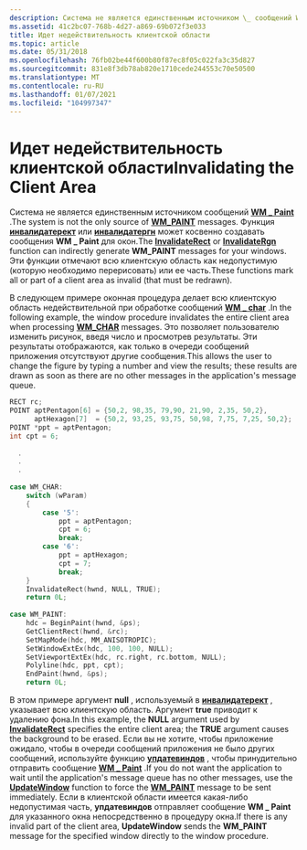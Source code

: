 ```yaml
---
description: Система не является единственным источником \_ сообщений WM Paint. Функция Инвалидатерект или Инвалидатергн может косвенно создавать \_ сообщения WM Paint для окон. Эти функции отмечают всю клиентскую область как недопустимую (которую необходимо перерисовать) или ее часть.
ms.assetid: 41c2bc07-768b-4d27-a869-69b072f3e033
title: Идет недействительность клиентской области
ms.topic: article
ms.date: 05/31/2018
ms.openlocfilehash: 76fb02be44f600b80f87ec8f05c022fa3c35d827
ms.sourcegitcommit: 831e8f3db78ab820e1710cede244553c70e50500
ms.translationtype: MT
ms.contentlocale: ru-RU
ms.lasthandoff: 01/07/2021
ms.locfileid: "104997347"
---
```

# <a name="invalidating-the-client-area"></a><span data-ttu-id="20e59-105">Идет недействительность клиентской области</span><span class="sxs-lookup"><span data-stu-id="20e59-105">Invalidating the Client Area</span></span>

<span data-ttu-id="20e59-106">Система не является единственным источником сообщений [**WM \_ Paint**](wm-paint.md) .</span><span class="sxs-lookup"><span data-stu-id="20e59-106">The system is not the only source of [**WM\_PAINT**](wm-paint.md) messages.</span></span> <span data-ttu-id="20e59-107">Функция [**инвалидатерект**](/windows/desktop/api/Winuser/nf-winuser-invalidaterect) или [**инвалидатергн**](/windows/desktop/api/Winuser/nf-winuser-invalidatergn) может косвенно создавать сообщения **WM \_ Paint** для окон.</span><span class="sxs-lookup"><span data-stu-id="20e59-107">The [**InvalidateRect**](/windows/desktop/api/Winuser/nf-winuser-invalidaterect) or [**InvalidateRgn**](/windows/desktop/api/Winuser/nf-winuser-invalidatergn) function can indirectly generate **WM\_PAINT** messages for your windows.</span></span> <span data-ttu-id="20e59-108">Эти функции отмечают всю клиентскую область как недопустимую (которую необходимо перерисовать) или ее часть.</span><span class="sxs-lookup"><span data-stu-id="20e59-108">These functions mark all or part of a client area as invalid (that must be redrawn).</span></span>

<span data-ttu-id="20e59-109">В следующем примере оконная процедура делает всю клиентскую область недействительной при обработке сообщений [**WM \_ char**](../inputdev/wm-char.md) .</span><span class="sxs-lookup"><span data-stu-id="20e59-109">In the following example, the window procedure invalidates the entire client area when processing [**WM\_CHAR**](../inputdev/wm-char.md) messages.</span></span> <span data-ttu-id="20e59-110">Это позволяет пользователю изменить рисунок, введя число и просмотрев результаты. Эти результаты отображаются, как только в очереди сообщений приложения отсутствуют другие сообщения.</span><span class="sxs-lookup"><span data-stu-id="20e59-110">This allows the user to change the figure by typing a number and view the results; these results are drawn as soon as there are no other messages in the application's message queue.</span></span>


```C++
RECT rc;
POINT aptPentagon[6] = {50,2, 98,35, 79,90, 21,90, 2,35, 50,2}, 
      aptHexagon[7]  = {50,2, 93,25, 93,75, 50,98, 7,75, 7,25, 50,2}; 
POINT *ppt = aptPentagon; 
int cpt = 6; 
 
  . 
  . 
  . 
 
case WM_CHAR: 
    switch (wParam) 
    { 
        case '5': 
            ppt = aptPentagon; 
            cpt = 6; 
            break; 
        case '6': 
            ppt = aptHexagon; 
            cpt = 7; 
            break; 
    } 
    InvalidateRect(hwnd, NULL, TRUE); 
    return 0L; 
 
case WM_PAINT: 
    hdc = BeginPaint(hwnd, &ps); 
    GetClientRect(hwnd, &rc); 
    SetMapMode(hdc, MM_ANISOTROPIC); 
    SetWindowExtEx(hdc, 100, 100, NULL); 
    SetViewportExtEx(hdc, rc.right, rc.bottom, NULL); 
    Polyline(hdc, ppt, cpt); 
    EndPaint(hwnd, &ps); 
    return 0L; 
```



<span data-ttu-id="20e59-111">В этом примере аргумент **null** , используемый в [**инвалидатерект**](/windows/desktop/api/Winuser/nf-winuser-invalidaterect) , указывает всю клиентскую область. Аргумент **true** приводит к удалению фона.</span><span class="sxs-lookup"><span data-stu-id="20e59-111">In this example, the **NULL** argument used by [**InvalidateRect**](/windows/desktop/api/Winuser/nf-winuser-invalidaterect) specifies the entire client area; the **TRUE** argument causes the background to be erased.</span></span> <span data-ttu-id="20e59-112">Если вы не хотите, чтобы приложение ожидало, чтобы в очереди сообщений приложения не было других сообщений, используйте функцию [**упдатевиндов**](/windows/desktop/api/Winuser/nf-winuser-updatewindow) , чтобы принудительно отправить сообщение [**WM \_ Paint**](wm-paint.md) .</span><span class="sxs-lookup"><span data-stu-id="20e59-112">If you do not want the application to wait until the application's message queue has no other messages, use the [**UpdateWindow**](/windows/desktop/api/Winuser/nf-winuser-updatewindow) function to force the [**WM\_PAINT**](wm-paint.md) message to be sent immediately.</span></span> <span data-ttu-id="20e59-113">Если в клиентской области имеется какая-либо недопустимая часть, **упдатевиндов** отправляет сообщение **WM \_ Paint** для указанного окна непосредственно в процедуру окна.</span><span class="sxs-lookup"><span data-stu-id="20e59-113">If there is any invalid part of the client area, **UpdateWindow** sends the **WM\_PAINT** message for the specified window directly to the window procedure.</span></span>

 

 
